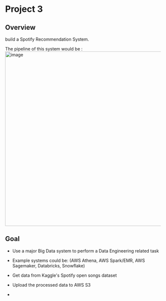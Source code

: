 # Project 3 

## Overview
build a Spotify Recommendation System.

The pipeline of this system would be :
<img width="564" alt="image" src="https://user-images.githubusercontent.com/101923398/223912089-b043055d-7bf8-4cec-b6a8-6db38c27fec3.png">


## Goal 
- Use a major Big Data system to perform a Data Engineering related task
- Example systems could be: (AWS Athena, AWS Spark/EMR, AWS Sagemaker, Databricks, Snowflake)

- Get data from Kaggle's Spotify open songs dataset
- Upload the processed data to AWS S3
- 

